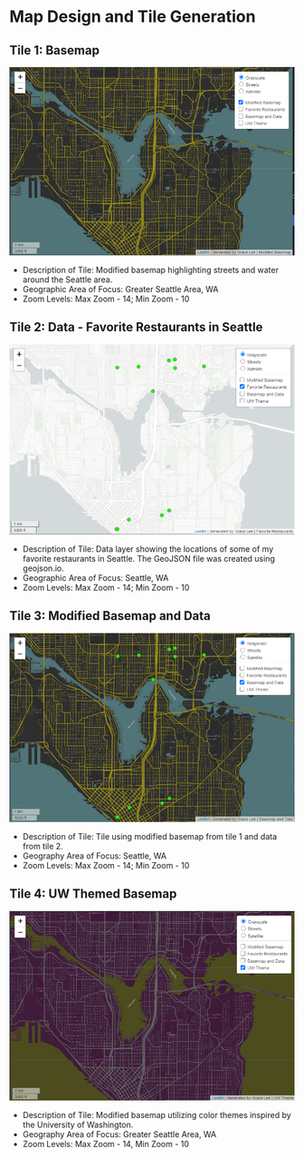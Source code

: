 # Map Design and Tile Generation
## Tile 1: Basemap
![Tile 1](/assets/img/tile1.png)
* Description of Tile: Modified basemap highlighting streets and water around the Seattle area.
* Geographic Area of Focus: Greater Seattle Area, WA
* Zoom Levels: Max Zoom - 14; Min Zoom - 10
## Tile 2: Data - Favorite Restaurants in Seattle
![Tile 2](/assets/img/tile2.png)
* Description of Tile: Data layer showing the locations of some of my favorite restaurants in Seattle. The GeoJSON file was created using geojson.io.
* Geographic Area of Focus: Seattle, WA
* Zoom Levels: Max Zoom - 14; Min Zoom - 10
## Tile 3: Modified Basemap and Data
![Tile 3](/assets/img/tile3.png)
* Description of Tile: Tile using modified basemap from tile 1 and data from tile 2.
* Geography Area of Focus: Seattle, WA
* Zoom Levels: Max Zoom - 14; Min Zoom - 10
## Tile 4: UW Themed Basemap
![Tile 4](/assets/img/tile4.png)
* Description of Tile: Modified basemap utilizing color themes inspired by the University of Washington.
* Geography Area of Focus: Greater Seattle Area, WA
* Zoom Levels: Max Zoom - 14, Min Zoom - 10
